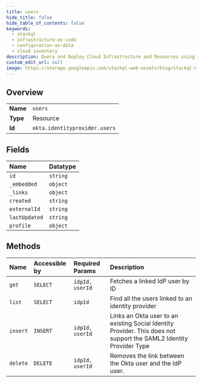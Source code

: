 ```yaml
---
title: users
hide_title: false
hide_table_of_contents: false
keywords:
  - stackql
  - infrastructure-as-code
  - configuration-as-data
  - cloud inventory
description: Query and Deploy Cloud Infrastructure and Resources using SQL
custom_edit_url: null
image: https://storage.googleapis.com/stackql-web-assets/blog/stackql-blog-post-featured-image.png
---
```

  
    

## Overview
<table><tbody>
<tr><td><b>Name</b></td><td><code>users</code></td></tr>
<tr><td><b>Type</b></td><td>Resource</td></tr>
<tr><td><b>Id</b></td><td><code>okta.identityprovider.users</code></td></tr>
</tbody></table>

## Fields
| Name | Datatype |
|:-----|:---------|
| `id` | `string` |
| `_embedded` | `object` |
| `_links` | `object` |
| `created` | `string` |
| `externalId` | `string` |
| `lastUpdated` | `string` |
| `profile` | `object` |
## Methods
| Name | Accessible by | Required Params | Description |
|:-----|:--------------|:----------------|:------------|
| `get` | `SELECT` | `idpId, userId` | Fetches a linked IdP user by ID |
| `list` | `SELECT` | `idpId` | Find all the users linked to an identity provider |
| `insert` | `INSERT` | `idpId, userId` | Links an Okta user to an existing Social Identity Provider. This does not support the SAML2 Identity Provider Type |
| `delete` | `DELETE` | `idpId, userId` | Removes the link between the Okta user and the IdP user. |
